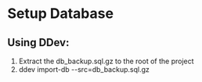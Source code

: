 # Setup Database
## Using DDev:
1. Extract the db_backup.sql.gz to the root of the project
2. ddev import-db --src=db_backup.sql.gz
